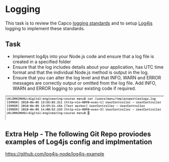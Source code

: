 # Logging

This task is to review the Capco [logging standards](https://ilabs-capco.atlassian.net/wiki/spaces/BPG/pages/411566109/Microservice+Logging) and to setup [Log4js](https://www.npmjs.com/package/log4js) logging to implement these standards. 

## Task

-   Implement log4js into your Node.js code and ensure that a log file is created in a specified folder
-   Ensure that the log includes details about your application, has UTC time format and that the individual Node.js method is output in the log.
-   Ensure that you can alter the log level and that INFO, WARN and ERROR messages are correctly output or omitted from the log file. Add INFO, WARN and ERROR logging to your existing code if required.

![](attachments/418807892/426803201.png?height=250)

## Extra Help - The following Git Repo proviodes examples of Log4js config and implmentation

<https://github.com/log4js-node/log4js-example>




